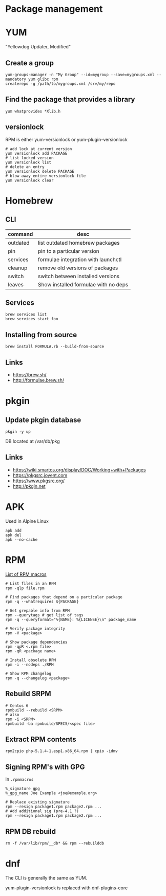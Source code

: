 # Package management


# YUM

"Yellowdog Updater, Modified"


## Create a group

```shell
yum-groups-manager -n "My Group" --id=mygroup --save=mygroups.xml --mandatory yum glibc rpm
createrepo -g /path/to/mygroups.xml /srv/my/repo
```


## Find the package that provides a library

```shell
yum whatprovides *Xlib.h
```


## versionlock

RPM is either yum-versionlock or yum-plugin-versionlock

```shell
# add lock at current version 
yum versionlock add PACKAGE
# list locked version
yum versionlock list
# delete an entry
yum versionlock delete PACKAGE
# blow away entire versionlock file
yum versionlock clear
```


# Homebrew


## CLI

| command  | desc                                 |
|-------- |------------------------------------ |
| outdated | list outdated homebrew packages      |
| pin      | pin to a particular version          |
| services | formulae integration with launchctl  |
| cleanup  | remove old versions of packages      |
| switch   | switch between installed versions    |
| leaves   | Show installed formulae with no deps |


## Services

```shell
brew services list
brew services start foo
```


## Installing from source

```shell
brew install FORMULA.rb --build-from-source
```


## Links

- <https://brew.sh/>
- <http://formulae.brew.sh/>


# pkgin


## Update pkgin database

```
pkgin -y up
```

DB located at /var/db/pkg


## Links

- <https://wiki.smartos.org/display/DOC/Working+with+Packages>
- <https://pkgsrc.joyent.com>
- <https://www.pkgsrc.org/>
- <http://pkgin.net>


# APK

Used in Alpine Linux

```
apk add
apk del
apk --no-cache
```


# RPM

[List of RPM macros](http://www.zarb.org/~jasonc/macros.php)

```shell
# List files in an RPM
rpm -qlp file.rpm

# Find packages that depend on a particular package
rpm -q --whatrequires ${PACKAGE}

# Get grepable info from RPM
rpm --querytags # get list of tags
rpm -q --queryformat="%{NAME}: %{LICENSE}\n" package_name

# Verify package integrity
rpm -V <package>

# Show package dependencies
rpm -qpR <.rpm file>
rpm -qR <package name>

# Install obsolete RPM
rpm -i --nodeps ./RPM

# Show RPM changelog
rpm -q --changelog <package>
```


## Rebuild SRPM

```shell
# Centos 6
rpmbuild --rebuild <SRPM>
# also
rpm -i <SRPM>
rpmbuild -ba rpmbuild/SPECS/<spec file>
```


## Extract RPM contents

```shell
rpm2cpio php-5.1.4-1.esp1.x86_64.rpm | cpio -idmv
```


## Signing RPM's with GPG

In `.rpmmacros`

```
%_signature gpg
%_gpg_name Joe Example <joe@example.org>
```

```shell
# Replace existing signature
rpm --resign package1.rpm package2.rpm ...
# Add additional sig (pre-4.1 ?)
rpm --resign package1.rpm package2.rpm ...
```


## RPM DB rebuild

```shell
rm -f /var/lib/rpm/__db* && rpm --rebuilddb
```


# dnf

The CLI is generally the same as YUM.

yum-plugin-versionlock is replaced with dnf-plugins-core
